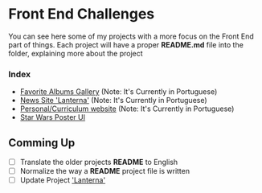 # Front End Challenges
You can see here some of my projects with a more focus on the Front End part of things. Each project will have a proper **README.md** file into the folder, explaining more about the project
### **Index**

- [Favorite Albums Gallery](./projects/galeria-albuns) (Note: It's Currently in Portuguese)
- [News Site 'Lanterna'](./projects/noticias-lanterna) (Note: It's Currently in Portuguese)
- [Personal/Curriculum website](./projects/perfil-curriculo) (Note: It's Currently in Portuguese)
- [Star Wars Poster UI](./projects/star-wars-poster)


## Comming Up

 - [ ] Translate the older projects **README** to English
 - [ ] Normalize the way a **README** project file is written
 - [ ] Update Project ['Lanterna'](./projects/noticias-lanterna/)